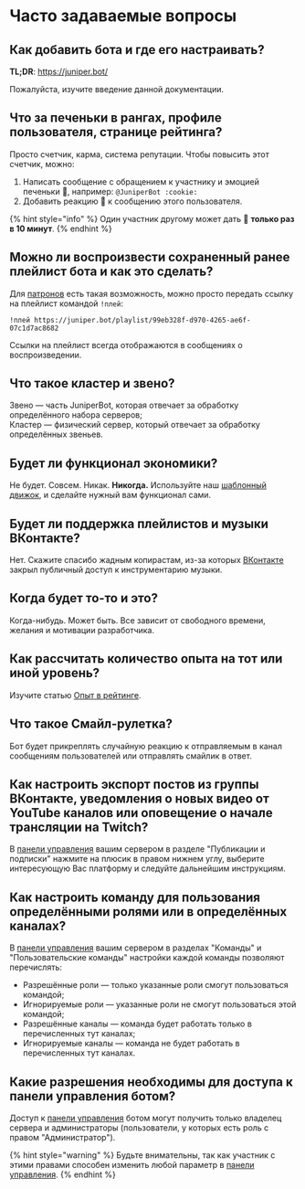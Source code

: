 # Часто задаваемые вопросы

## Как добавить бота и где его настраивать?

**TL;DR**: [https://juniper.bot/ ](https://juniper.bot/)

Пожалуйста, изучите введение данной документации.

## Что за печеньки в рангах, профиле пользователя, странице рейтинга?

Просто счетчик, карма, система репутации. Чтобы повысить этот счетчик, можно:

1. Написать сообщение с обращением к участнику и эмоцией печеньки 🍪, например: `@JuniperBot :cookie:`
2. Добавить реакцию 🍪 к сообщению этого пользователя.

{% hint style="info" %}
 Один участник другому может дать 🍪 **только раз в 10 минут**.
{% endhint %}

## Можно ли воспроизвести сохраненный ранее плейлист бота и как это сделать?

Для [патронов](https://juniper.bot/donate) есть такая возможность, можно просто передать ссылку на плейлист командой `!плей`:

```text
!плей https://juniper.bot/playlist/99eb328f-d970-4265-ae6f-07c1d7ac8682
```

Ссылки на плейлист всегда отображаются в сообщениях о воспроизведении.

## Что такое кластер и звено?

Звено — часть JuniperBot, которая отвечает за обработку определённого набора серверов;  
Кластер — физический сервер, который отвечает за обработку определённых звеньев.

## Будет ли функционал экономики?

Не будет. Совсем. Никак. **Никогда.** Используйте наш [шаблонный движок](https://docs.juniper.bot/features/message-templates), и сделайте нужный вам функционал сами.

## Будет ли поддержка плейлистов и музыки ВКонтакте?

Нет. Скажите спасибо жадным копирастам, из-за которых [ВКонтакте ](https://vk.com/)закрыл публичный доступ к инструментарию музыки.

## Когда будет то-то и это?

Когда-нибудь. Может быть. Все зависит от свободного времени, желания и мотивации разработчика.

## Как рассчитать количество опыта на тот или иной уровень?

Изучите статью [Опыт в рейтинге](../features/ranking/experience.md).

## Что такое Смайл-рулетка?

Бот будет прикреплять случайную реакцию к отправляемым в канал сообщениям пользователей или отправлять смайлик в ответ.

## Как настроить экспорт постов из группы ВКонтакте, уведомления о новых видео от YouTube каналов или оповещение о начале трансляции на Twitch?

В [панели управления](../#configure) вашим сервером в разделе "Публикации и подписки" нажмите на плюсик в правом нижнем углу, выберите интересующую Вас платформу и следуйте дальнейшим инструкциям.

## Как настроить команду для пользования определёнными ролями или в определённых каналах?

В [панели управления](../#configure) вашим сервером в разделах "Команды" и "Пользовательские команды" настройки каждой команды позволяют перечислять:

* Разрешённые роли — только указанные роли смогут пользоваться командой;
* Игнорируемые роли — указанные роли не смогут пользоваться этой командой;
* Разрешённые каналы — команда будет работать только в перечисленных тут каналах;
* Игнорируемые каналы — команда не будет работать в перечисленных тут каналах.

## Какие разрешения необходимы для доступа к панели управления ботом?

Доступ к [панели управления](../#configure) ботом могут получить только владелец сервера и администраторы \(пользователи, у которых есть роль с правом "Администратор"\).

{% hint style="warning" %}
Будьте внимательны, так как участник с этими правами способен изменить любой параметр в [панели управления](../#configure).
{% endhint %}



